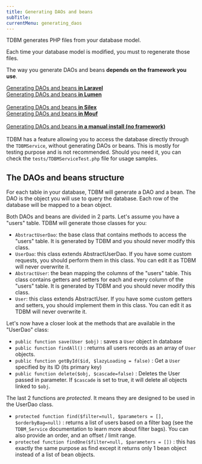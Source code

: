 ```yaml
---
title: Generating DAOs and beans
subTitle: 
currentMenu: generating_daos
---
```


TDBM generates PHP files from your database model.

<div class="alert alert-info">Each time your database model is modified, you must to regenerate those files.</div>

The way you generate DAOs and beans **depends on the framework you use**.
 
<div class="row">
    <div class="col-xs-12 col-sm-6">
         <a href="install_laravel.html#generating-beans-and-daos" class="btn btn-primary btn-large btn-block">Generating DAOs and beans <strong>in Laravel</strong></a>
    </div>
    <div class="col-xs-12 col-sm-6">
         <a href="install_lumen.html#generating-beans-and-daos" class="btn btn-primary btn-large btn-block">Generating DAOs and beans <strong>in Lumen</strong></a>
    </div>
</div>

<br/>

<div class="row">
    <div class="col-xs-12 col-sm-6">
         <a href="install_silex.html#generating-daos-and-beans" class="btn btn-primary btn-large btn-block">Generating DAOs and beans <strong>in Silex</strong></a>
    </div>
    <div class="col-xs-12 col-sm-6">
         <a href="install_mouf.html#generating-daos-and-beans" class="btn btn-primary btn-large btn-block">Generating DAOs and beans <strong>in Mouf</strong></a>
    </div>
</div>

<br/>

<div class="row">
    <div class="col-xs-12 col-sm-6">
         <a href="manual_install.html#generating-daos-and-beans" class="btn btn-primary btn-large btn-block">Generating DAOs and beans <strong>in a manual install (no framework)</strong></a>
    </div>
</div>

<br/>

<div class="alert alert-info">
TDBM has a feature allowing you to access the database directly through the <code>TDBMService</code>, without generating DAOs or beans.
This is mostly for testing purpose and is not recommended. Should you need it, you can check the <code>tests/TDBMServiceTest.php</code> file for usage samples.</div>

The DAOs and beans structure
----------------------------

For each table in your database, TDBM will generate a DAO and a bean. The DAO is the object you will use to
query the database. Each row of the database will be mapped to a bean object.

Both DAOs and beans are divided in 2 parts. Let's assume you have a "users" table. TDBM will generate those classes for you:


- `AbstractUserDao`: the base class that contains methods to access the "users" table. It is generated by TDBM and you should
  never modify this class.
- `UserDao`: this class extends AbstractUserDao. If you have some custom requests, you should perform them in this class. You can
  edit it as TDBM will never overwrite it.
- `AbstractUser`: the bean mapping the columns of the "users" table. This class contains getters and setters for each and every
  column of the "users" table. It is generated by TDBM and you should
  never modify this class.
- `User`: this class extends AbstractUser. If you have some custom getters and setters, you should implement them in this class. You can
  edit it as TDBM will never overwrite it.

Let's now have a closer look at the methods that are available in the "UserDao" class:

- `public function save(User $obj)` : saves a `User` object in database
- `public function findAll()` : returns all users records as an array of `User` objects.
- `public function getById($id, $lazyLoading = false)` : Get a `User` specified by its ID (its primary key)
- `public function delete($obj, $cascade=false)` : Deletes the User passed in parameter. If `$cascade` is set to true, it will delete all objects linked to `$obj`.

The last 2 functions are _protected_. It means they are designed to be used in the UserDao class.

- `protected function find($filter=null, $parameters = [], $orderbyBag=null)` : returns a list of
  users based on a filter bag (see the `TDBM_Service` documentation to learn more about filter bags). You can also
  provide an order, and an offset / limit range.
- `protected function findOne($filter=null, $parameters = [])` : this has exactly the same purpose as find except
  it returns only 1 bean object instead of a list of bean objects.
